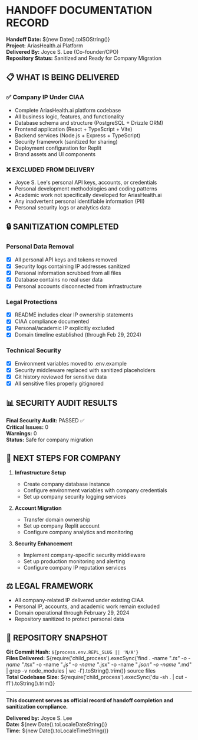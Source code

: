 
# HANDOFF DOCUMENTATION RECORD

**Handoff Date:** ${new Date().toISOString()}  
**Project:** AriasHealth.ai Platform  
**Delivered By:** Joyce S. Lee (Co-founder/CPO)  
**Repository Status:** Sanitized and Ready for Company Migration  

## 📋 WHAT IS BEING DELIVERED

### ✅ Company IP Under CIAA
- Complete AriasHealth.ai platform codebase
- All business logic, features, and functionality
- Database schema and structure (PostgreSQL + Drizzle ORM)
- Frontend application (React + TypeScript + Vite)
- Backend services (Node.js + Express + TypeScript)
- Security framework (sanitized for sharing)
- Deployment configuration for Replit
- Brand assets and UI components

### ❌ EXCLUDED FROM DELIVERY
- Joyce S. Lee's personal API keys, accounts, or credentials
- Personal development methodologies and coding patterns
- Academic work not specifically developed for AriasHealth.ai
- Any inadvertent personal identifiable information (PII)
- Personal security logs or analytics data

## 🔒 SANITIZATION COMPLETED

### Personal Data Removal
- [x] All personal API keys and tokens removed
- [x] Security logs containing IP addresses sanitized
- [x] Personal information scrubbed from all files
- [x] Database contains no real user data
- [x] Personal accounts disconnected from infrastructure

### Legal Protections
- [x] README includes clear IP ownership statements
- [x] CIAA compliance documented
- [x] Personal/academic IP explicitly excluded
- [x] Domain timeline established (through Feb 29, 2024)

### Technical Security
- [x] Environment variables moved to .env.example
- [x] Security middleware replaced with sanitized placeholders
- [x] Git history reviewed for sensitive data
- [x] All sensitive files properly gitignored

## 📊 SECURITY AUDIT RESULTS

**Final Security Audit:** PASSED ✅  
**Critical Issues:** 0  
**Warnings:** 0  
**Status:** Safe for company migration  

## 🎯 NEXT STEPS FOR COMPANY

1. **Infrastructure Setup**
   - Create company database instance
   - Configure environment variables with company credentials
   - Set up company security logging services

2. **Account Migration**
   - Transfer domain ownership
   - Set up company Replit account
   - Configure company analytics and monitoring

3. **Security Enhancement**
   - Implement company-specific security middleware
   - Set up production monitoring and alerting
   - Configure company IP reputation services

## ⚖️ LEGAL FRAMEWORK

- All company-related IP delivered under existing CIAA
- Personal IP, accounts, and academic work remain excluded
- Domain operational through February 29, 2024
- Repository sanitized to protect personal data

## 📁 REPOSITORY SNAPSHOT

**Git Commit Hash:** `${process.env.REPL_SLUG || 'N/A'}`  
**Files Delivered:** ${require('child_process').execSync('find . -name "*.ts" -o -name "*.tsx" -o -name "*.js" -o -name "*.jsx" -o -name "*.json" -o -name "*.md" | grep -v node_modules | wc -l').toString().trim()} source files  
**Total Codebase Size:** ${require('child_process').execSync('du -sh . | cut -f1').toString().trim()}  

---

**This document serves as official record of handoff completion and sanitization compliance.**

**Delivered by:** Joyce S. Lee  
**Date:** ${new Date().toLocaleDateString()}  
**Time:** ${new Date().toLocaleTimeString()}  
